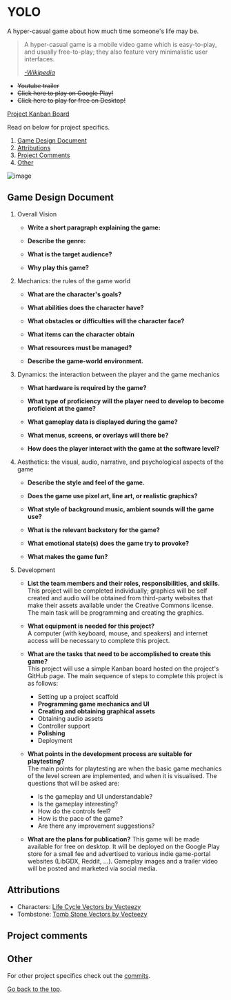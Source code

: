 # YOLO
A hyper-casual game about how much time someone's life may be.

>A hyper-casual game is a mobile video game which is easy-to-play, and usually free-to-play; they also feature very minimalistic user interfaces.
>
>[_-Wikipedia_](https://en.wikipedia.org/wiki/Hyper-casual_game)

* ~~Youtube trailer~~
* ~~Click here to play on Google Play!~~
* ~~Click here to play for free on Desktop!~~

[Project Kanban Board](https://github.com/Slideshow776/YOLO/projects/1?add_cards_query=is%3Aopen)

Read on below for project specifics.

1. [Game Design Document](#game-design-document)
2. [Attributions](#attributions)
2. [Project Comments](#project-comments)
4. [Other](#other)

![image](https://user-images.githubusercontent.com/4059636/149962125-b62ff790-b0e7-43c2-a19b-9c37897aad6f.png)

## Game Design Document

1. Overall Vision
    * **Write a short paragraph explaining the game:**
        
    * **Describe the genre:**  
    
    * **What is the target audience?**
    
    * **Why play this game?**
    
    
2. Mechanics: the rules of the game world
    * **What are the character's goals?**  
        
    * **What abilities does the character have?**
    
    * **What obstacles or difficulties will the character face?**
    
    * **What items can the character obtain**
    
    * **What resources must be managed?**
    
    * **Describe the game-world environment.**
    
    
3. Dynamics: the interaction between the player and the game mechanics
    * **What hardware is required by the game?** 
    
    * **What type of proficiency will the player need to develop to become proficient at the game?**
    
    * **What gameplay data is displayed during the game?**
    
    * **What menus, screens, or overlays will there be?**
    
    * **How does the player interact with the game at the software level?**
    
4. Aesthetics: the visual, audio, narrative, and psychological aspects of the game
    * **Describe the style and feel of the game.**
    
    * **Does the game use pixel art, line art, or realistic graphics?**
    
    * **What style of background music, ambient sounds will the game use?**
    
    * **What is the relevant backstory for the game?**
    
    * **What emotional state(s) does the game try to provoke?**
            
    * **What makes the game fun?**    
    
5. Development
    
    * **List the team members and their roles, responsibilities, and skills.**    
    This project will be completed individually; graphics will be self created and audio will be obtained from third-party websites that make their assets available under the Creative Commons license. The main task will be programming and creating the graphics.
    
    * **What equipment is needed for this project?**    
    A computer (with keyboard, mouse, and speakers) and internet access will be necessary to complete this project.
    
    * **What are the tasks that need to be accomplished to create this game?**    
    This project will use a simple Kanban board hosted on the project's GitHub page.
    The main sequence of steps to complete this project is as follows:    
        * Setting up a project scaffold
        * **Programming game mechanics and UI**
        * **Creating and obtaining graphical assets**
        * Obtaining audio assets
        * Controller support
        * **Polishing**
        * Deployment

    * **What points in the development process are suitable for playtesting?**    
    The main points for playtesting are when the basic game mechanics of the level screen are implemented, and when it is visualised. The questions that will be asked are: 
        * Is the gameplay and UI understandable?
        * Is the gameplay interesting?
        * How do the controls feel?
        * How is the pace of the game?
        * Are there any improvement suggestions?        
    
    * **What are the plans for publication?**
    This game will be made available for free on desktop. It will be deployed on the Google Play store for a small fee and advertised to various indie game-portal websites (LibGDX, Reddit, ...). Gameplay images and a trailer video will be posted and marketed via social media.

## Attributions
* Characters: [Life Cycle Vectors by Vecteezy](https://www.vecteezy.com/free-vector/life-cycle)
* Tombstone: [Tomb Stone Vectors by Vecteezy](https://www.vecteezy.com/free-vector/tomb-stone)

## Project comments

## Other
For other project specifics check out the [commits](https://github.com/Slideshow776/YOLO/commits/main).

[Go back to the top](#yolo).
